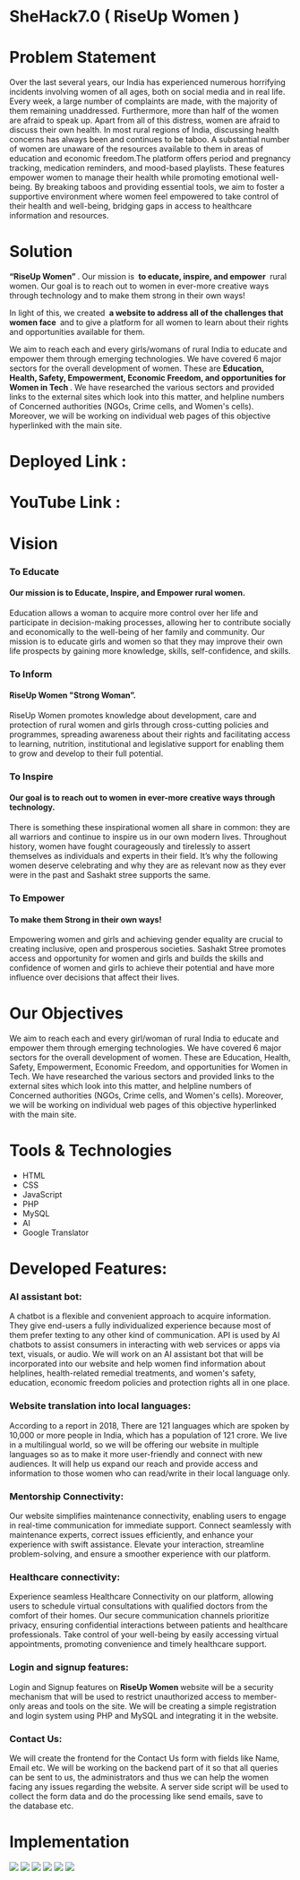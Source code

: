 # SheHack7.0 ( RiseUp Women )
# Problem Statement

Over the last several years, our India has experienced numerous horrifying incidents involving women of all ages, both on social media and in real life. Every week, a large number of complaints are made, with the majority of them remaining unaddressed. Furthermore, more than half of the women are afraid to speak up. Apart from all of this distress, women are afraid to discuss their own health. In most rural regions of India, discussing health concerns has always been and continues to be taboo. A substantial number of women are unaware of the resources available to them in areas of education and economic freedom.The platform offers period and pregnancy tracking, medication reminders, and mood-based playlists. These features empower women to manage their health while promoting emotional well-being. By breaking taboos and providing essential tools, we aim to foster a supportive environment where women feel empowered to take control of their health and well-being, bridging gaps in access to healthcare information and resources.

# Solution

<b> “RiseUp Women” </b>. Our mission is <b> to educate, inspire, and empower </b> rural women. Our goal is to reach out to women in ever-more creative ways through technology and to make them strong in their own ways!

In light of this, we created <b> a website to address all of the challenges that women face </b> and to give a platform for all women to learn about their rights and opportunities available for them.

We aim to reach each and every girls/womans of rural India to educate and empower them through emerging technologies. We have covered 6 major sectors for the overall development of women. These are <b> Education, Health, Safety, Empowerment, Economic Freedom, and opportunities for Women in Tech </b>. We have researched the various sectors and provided links to the external sites which look into this matter, and helpline numbers of Concerned authorities (NGOs, Crime cells, and Women's cells). Moreover, we will be working on individual web pages of this objective hyperlinked with the main site.

# Deployed Link : 
# YouTube Link :  
# Vision

<h3>To Educate</h3>

<h4>Our mission is to Educate, Inspire, and Empower rural women.</h4>
 
Education allows a woman to acquire more control over her life and participate in decision-making processes, allowing her to contribute socially and economically to the well-being of her family and community.
Our mission is to educate girls and women so that they may improve their own life prospects by gaining more knowledge, skills, self-confidence, and skills.
 
 
<h3>To Inform</h3>

<h4>RiseUp Women "Strong Woman”.</h4>
 
RiseUp Women promotes knowledge about development, care and protection of rural women and girls through cross-cutting policies and programmes, spreading awareness about their rights and facilitating access to learning, nutrition, institutional and legislative support for enabling them to grow and develop to their full potential.

<h3>To Inspire</h3>

<h4>Our goal is to reach out to women in ever-more creative ways through technology. </h4>
 
There is something these inspirational women all share in common: they are all warriors and continue to inspire us in our own modern lives. Throughout history, women have fought courageously and tirelessly to assert themselves as individuals and experts in their field. It’s why the following women deserve celebrating and why they are as relevant now as they ever were in the past and Sashakt stree supports the same.

<h3>To Empower</h3>

<h4>To make them Strong in their own ways!</h4>
 
Empowering women and girls and achieving gender equality are crucial to creating inclusive, open and prosperous societies. Sashakt Stree promotes access and opportunity for women and girls and builds the skills and confidence of women and girls to achieve their potential and have more influence over decisions that affect their lives.

# Our Objectives

We aim to reach each and every girl/woman of rural India to educate and empower them through emerging technologies. We have covered 6 major sectors for the overall development of women. These are Education, Health, Safety, Empowerment, Economic Freedom, and opportunities for Women in Tech. We have researched the various sectors and provided links to the external sites which look into this matter, and helpline numbers of Concerned authorities (NGOs, Crime cells, and Women's cells). Moreover, we will be working on individual web pages of this objective hyperlinked with the main site. 

# Tools & Technologies
<ul>
 <li>HTML</li>
 <li>CSS</li>
<li>JavaScript</li>
<li>PHP</li>
<li>MySQL</li>
<li>AI</li>
<li>Google Translator</li>
 
</ul>

# Developed Features:

<h3>AI assistant bot: </h3>

A chatbot is a flexible and convenient approach to acquire information. They give end-users a fully individualized experience because most of them prefer texting to any other kind of communication. API is used by AI chatbots to assist consumers in interacting with web services or apps via text, visuals, or audio. 
We will work on an AI assistant bot that will be incorporated into our website and help women find information about helplines, health-related remedial treatments, and women's safety, education, economic freedom policies and protection rights all in one place.




<h3>Website translation into local languages: </h3>

According to a report in 2018, There are 121 languages which are spoken by 10,000 or more people in India, which has a population of 121 crore. We live in a multilingual world, so we will be offering our website in multiple languages so as to make it more user-friendly and connect with new audiences. It will help us expand our reach and provide access and information to those women who can read/write in their local language only.

<h3>Mentorship Connectivity: </h3>

Our website simplifies maintenance connectivity, enabling users to engage in real-time communication for immediate support. Connect seamlessly with maintenance experts, correct issues efficiently, and enhance your experience with swift assistance. Elevate your interaction, streamline problem-solving, and ensure a smoother experience with our platform.


<h3>Healthcare connectivity: </h3>

Experience seamless Healthcare Connectivity on our platform, allowing users to schedule virtual consultations with qualified doctors from the comfort of their homes. Our secure communication channels prioritize privacy, ensuring confidential interactions between patients and healthcare professionals. Take control of your well-being by easily accessing virtual appointments, promoting convenience and timely healthcare support.


<h3>Login and signup features:</h3>

Login and Signup features on <b> RiseUp Women </b> website will be a security mechanism that will be used to restrict unauthorized access to member-only areas and tools on the site. We will be creating a simple registration and login system using PHP and MySQL and integrating it in the website.



<h3>Contact Us:</h3>

We will create the frontend for the Contact Us form with fields like Name, Email etc. We will be working on the backend part of it so that all queries can be sent to us, the administrators and thus we can help the women facing any issues regarding the website. A server side script will be used to collect the form data and do the processing like send emails, save to the database etc.

# Implementation

<img src = "https://github.com/Vaishnavi2445/HACKMOL-5.O/assets/113535692/72606857-a82e-4b79-91ff-d924f7c710d7" >
<img src = "https://github.com/Vaishnavi2445/HACKMOL-5.O/assets/113535692/63568a3d-90b9-4474-9b8f-459d74b58afd" >
<img src = "https://github.com/Vaishnavi2445/HACKMOL-5.O/assets/113535692/c281d208-32a7-4558-bd66-2297c08f09ad" >
<img src = "https://github.com/Vaishnavi2445/HACKMOL-5.O/assets/113535692/5cc05120-bed8-4b70-867e-60c0906cb21c" >
<img src = "https://github.com/Vaishnavi2445/HACKMOL-5.O/assets/113535692/3e3a7fc1-1b04-46a5-a239-60b0aca15525" >
<img src = "https://github.com/Vaishnavi2445/HACKMOL-5.O/assets/113535692/4f26bfe6-e7bc-4120-9f1c-e8035b4df3e0" >



